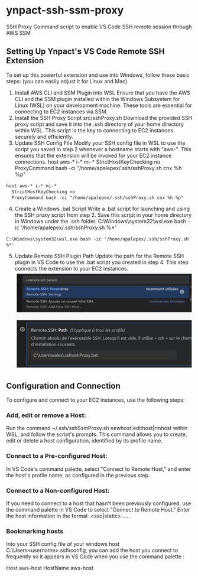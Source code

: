 # ynpact-ssh-ssm-proxy
SSH Proxy Command script to enable VS Code SSH remote session through AWS SSM

## Setting Up Ynpact's VS Code Remote SSH Extension
To set up this powerful extension and use into Windows, follow these basic steps:
(you can easily adjust it for Linux and Mac)
1) Install AWS CLI and SSM Plugin into WSL
Ensure that you have the AWS CLI and the SSM plugin installed within the Windows Subsystem for Linux (WSL) on your development machine. These tools are essential for connecting to EC2 instances via SSM.
2) Install the SSH Proxy Script src/sshProxy.sh
Download the provided SSH proxy script and save it into the .ssh directory of your home directory within WSL. This script is the key to connecting to EC2 instances securely and efficiently.
3) Update SSH Config File
Modify your SSH config file in WSL to use the script you saved in step 2 whenever a hostname starts with "aws-". This ensures that the extension will be invoked for your EC2 instance connections.
host aws-* i-* mi-*
  StrictHostKeyChecking no
  ProxyCommand bash -ci "/home/apalepex/.ssh/sshProxy.sh cnx %h %p"

```
host aws-* i-* mi-*
  StrictHostKeyChecking no
  ProxyCommand bash -ci "/home/apalepex/.ssh/sshProxy.sh cnx %h %p"
```

4) Create a Windows .bat Script
Write a .bat script for launching and using the SSH proxy script from step 2. Save this script in your home directory in Windows under the .ssh folder.
C:\Windows\system32\wsl.exe bash -ic '/home/apalepex/.ssh/sshProxy.sh %*'

```
C:\Windows\system32\wsl.exe bash -ic '/home/apalepex/.ssh/sshProxy.sh %*'
```

5) Update Remote SSH Plugin Path
Update the path for the Remote SSH plugin in VS Code to use the .bat script you created in step 4. This step connects the extension to your EC2 instances.
![Updating remote SSH extension path parameter](doc/setting-remote-ext.png)

## Configuration and Connection
To configure and connect to your EC2 instances, use the following steps:
### Add, edit or remove a Host:
Run the command ~/.ssh/sshSsmProxy.sh newhost|edithost|rmhost <profileName> within WSL, and follow the script's prompts. This command allows you to create, edit or delete a host configuration, identified by its profile name.
### Connect to a Pre-configured Host:
In VS Code's command palette, select "Connect to Remote Host," and enter the host's profile name, as configured in the previous step.
### Connect to a Non-configured Host:
If you need to connect to a host that hasn't been previously configured, use the command palette in VS Code to select "Connect to Remote Host." Enter the host information in the format <hostname>.<sso|static>.<profile>.<forward-cred-y-n>.<region>.<ssh-user>.<ssh-key-file>.
### Bookmarking hosts
Into your SSH config file of your windows host C:\Users\<username>\.ssh\config, you can add the host you connect to frequently so it appears in VS Code when you use the command palette : 

Host aws-host
    HostName aws-host





